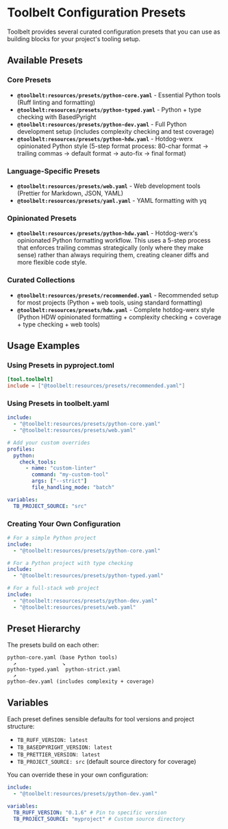 # Toolbelt Configuration Presets

Toolbelt provides several curated configuration presets that you can use as building blocks for your project's tooling setup.

## Available Presets

### Core Presets

- **`@toolbelt:resources/presets/python-core.yaml`** - Essential Python tools (Ruff linting and formatting)
- **`@toolbelt:resources/presets/python-typed.yaml`** - Python + type checking with BasedPyright
- **`@toolbelt:resources/presets/python-dev.yaml`** - Full Python development setup (includes complexity checking and test coverage)
- **`@toolbelt:resources/presets/python-hdw.yaml`** - Hotdog-werx opinionated Python style (5-step format process: 80-char format → trailing commas → default format → auto-fix → final format)

### Language-Specific Presets

- **`@toolbelt:resources/presets/web.yaml`** - Web development tools (Prettier for Markdown, JSON, YAML)
- **`@toolbelt:resources/presets/yaml.yaml`** - YAML formatting with yq

### Opinionated Presets

- **`@toolbelt:resources/presets/python-hdw.yaml`** - Hotdog-werx's opinionated Python formatting workflow. This uses a 5-step process that enforces trailing commas strategically (only where they make sense) rather than always requiring them, creating cleaner diffs and more flexible code style.

### Curated Collections

- **`@toolbelt:resources/presets/recommended.yaml`** - Recommended setup for most projects (Python + web tools, using standard formatting)
- **`@toolbelt:resources/presets/hdw.yaml`** - Complete hotdog-werx style (Python HDW opinionated formatting + complexity checking + coverage + type checking + web tools)

## Usage Examples

### Using Presets in pyproject.toml

```toml
[tool.toolbelt]
include = ["@toolbelt:resources/presets/recommended.yaml"]
```

### Using Presets in toolbelt.yaml

```yaml
include:
  - "@toolbelt:resources/presets/python-core.yaml"
  - "@toolbelt:resources/presets/web.yaml"

# Add your custom overrides
profiles:
  python:
    check_tools:
      - name: "custom-linter"
        command: "my-custom-tool"
        args: ["--strict"]
        file_handling_mode: "batch"

variables:
  TB_PROJECT_SOURCE: "src"
```

### Creating Your Own Configuration

```yaml
# For a simple Python project
include:
  - "@toolbelt:resources/presets/python-core.yaml"

# For a Python project with type checking
include:
  - "@toolbelt:resources/presets/python-typed.yaml"

# For a full-stack web project
include:
  - "@toolbelt:resources/presets/python-dev.yaml"
  - "@toolbelt:resources/presets/web.yaml"
```

## Preset Hierarchy

The presets build on each other:

```
python-core.yaml (base Python tools)
  ↗               ↘
python-typed.yaml  python-strict.yaml
  ↗
python-dev.yaml (includes complexity + coverage)
```

## Variables

Each preset defines sensible defaults for tool versions and project structure:

- `TB_RUFF_VERSION: latest`
- `TB_BASEDPYRIGHT_VERSION: latest`
- `TB_PRETTIER_VERSION: latest`
- `TB_PROJECT_SOURCE: src` (default source directory for coverage)

You can override these in your own configuration:

```yaml
include:
  - "@toolbelt:resources/presets/python-dev.yaml"

variables:
  TB_RUFF_VERSION: "0.1.6" # Pin to specific version
  TB_PROJECT_SOURCE: "myproject" # Custom source directory
```
